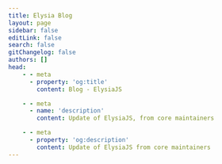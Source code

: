 ```yaml
---
title: Elysia Blog
layout: page
sidebar: false
editLink: false
search: false
gitChangelog: false
authors: []
head:
    - - meta
      - property: 'og:title'
        content: Blog - ElysiaJS

    - - meta
      - name: 'description'
        content: Update of ElysiaJS, from core maintainers

    - - meta
      - property: 'og:description'
        content: Update of ElysiaJS from core maintainers
---
```


<script setup>
    import Blogs from './components/blog/Landing.vue'
</script>

<Blogs
  :blogs="[
      {
        title: 'Introducing OpenAPI Type Gen for Elysia',
		href: '/blog/elysia-14',
		cover: 'elysia-14.webp',
		detail: 'Support for Standard Validator. Macro with schema, extension, and OpenAPI detail. Lifecycle type soundness. Improve type inference performance by 10%.'
      },
      {
        title: 'Introducing OpenAPI Type Gen for Elysia',
		href: '/blog/openapi-type-gen',
		cover: 'cover.webp',
		detail: 'Elysia now supports OpenAPI Type Gen, a powerful tool that automatically generates OpenAPI documentation from your Elysia routes and types without any manual annotation.'
      },
      {
        title: 'Elysia 1.3 and Scientific Witchery',
        href: '/blog/elysia-13',
        cover: 'elysia-13.webp',
        detail: 'Near 0 overhead normalization with Exact Mirror, Bun System Router, Standalone Validator, Half the type instatiation, and significant memory usage reduction and faster start up time.'
      },
      {
        title: 'Elysia 1.2 - You and Me',
        href: '/blog/elysia-12',
        cover: 'elysia-12.webp',
        detail: 'Introducing Adapter for universal runtime suppport, Object macro with resolve, Parser with custom name, WebSocket with lifecycle, TypeBox 0.34 with recursive type, and Eden validation inference.'
      },
	  {
	    title: 'Elysia 1.1 - Grown-up\'s Paradise',
	    href: '/blog/elysia-11',
        cover: 'elysia-11.webp',
	    detail: 'Introducing OpenTelemetry, and Trace v2. Data coercion and normalization. Guard plugin and bulk cast. Optional path parameter. Decorator and Response status reconcilation. Generator response stream.'
	  },
      {
        title: 'Elysia 1.0 - Lament of the Fallen',
        href: '/blog/elysia-10',
        cover: 'lament-of-the-fallen.webp',
        detail: 'Introducing Sucrose, a better static code analysis engine, improved starts up time up to 14x, remove 40 routes/instance limitation, faster type inference up to ~3.8x, Eden Treaty 2, Hook type (breaking change), and inline error for strict type check.'
      },
      {
        title: 'Introducing Elysia 0.8 - Gate of Steiner',
        href: '/blog/elysia-08',
        cover: 'gate-of-steiner.webp',
        detail: 'Introducing Macro API, a new way to interact with Elysia. New Lifecycle, resolve, and mapResponse to interact with Elysia even more. Static Content to compile static resource ahead of time. Default Property, Default Header and several improvement.'
      },
      {
        title: 'Introducing Elysia 0.7 - Stellar Stellar',
        href: '/blog/elysia-07',
        cover: 'stellar-stellar.webp',
        detail: 'Introducing up to 13x faster type inference. Declarative telemetry with trace. Reactive cookie model, and cookie validation. TypeBox 0.31 and custom decoder support. Rewritten Web Socket. Definitions remapping and custom affix. Leading more solid foundation for Elysia for a brighter future.'
      },
      {
        title: 'Introducing Elysia 0.6 - This Game',
        href: '/blog/elysia-06',
        cover: 'this-game.webp',
        detail: 'Introducing re-imagined plugin model, dynamic mode, better developer experience with declarative custom error, customizable loose and strict path mapping, TypeBox 0.30 and WinterCG framework interlop. Pushing the boundary of what is possible once again'
      },
      {
        title: 'Accelerate your next Prisma server with Elysia',
        href: '/blog/with-prisma',
        cover: 'prism.webp',
        detail: 'With the support of Prisma with Bun and Elysia, we are entering a new era of a new level of developer experience. For Prisma we can accelerate our interaction with database, Elysia accelerate our creation of backend web server in term of both developer experience and performance.'
      },
      {
          title: 'Introducing Elysia 0.5 - Radiant',
          href: '/blog/elysia-05',
          cover: 'radiant.webp',
          detail: 'Introducing Static Code Analysis, New router Memoirist, TypeBox 0.28, Numeric type, inline schema, state/decorate/model/group rework, and type stability.'
      },
      {
          title: 'Introducing Elysia 0.4 - 月夜の音楽会 (Moonlit Night Concert)',
          href: '/blog/elysia-04',
          cover: 'moonlit-night-concert.webp',
          detail: 'Introducing Ahead of Time Compilation, TypeBox 0.26, Response validation per status, and Separation of Elysia Fn.'
      },
      {
          title: 'Elysia with Supabase. Your next backend at sonic speed',
          href: '/blog/elysia-supabase',
          cover: 'elysia-supabase.webp',
          detail: 'Elysia, and Supabase are a great match for rapidly developing prototype in less than a hour, let\'s take a look of how we can take advantage of both.'
      },
      {
          title: 'Introducing Elysia 0.3 - 大地の閾を探して [Looking for Edge of Ground]',
          href: '/blog/elysia-03',
          cover: 'edge-of-ground.webp',
          detail: 'Introducing Elysia Fn, Type Rework for highly scalable TypeScript performance, File Upload support and validation, Reworked Eden Treaty.'
      },
      {
          title: 'Introducing Elysia 0.2 - The Blessing',
          href: '/blog/elysia-02',
          cover: 'blessing.webp',
          detail: 'Introducing Elysia 0.2, bringing more improvement, mainly on TypeScript performance, type-inference, and better auto-completion and some new features to reduce boilerplate.'
      }
  ]"
/>
